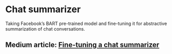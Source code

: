 # Chat summarizer

Taking Facebook’s BART pre-trained model and fine-tuning it for abstractive summarization of chat conversations.

## Medium article: [Fine-tuning a chat summarizer](https://medium.com/@ferlatti.aldo/fine-tuning-a-chat-summarizer-c18625bc817d)
